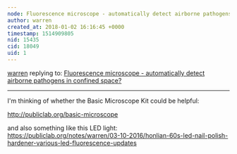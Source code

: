 ```yaml
---
node: Fluorescence microscope - automatically detect airborne pathogens in confined space?
author: warren
created_at: 2018-01-02 16:16:45 +0000
timestamp: 1514909805
nid: 15435
cid: 18049
uid: 1
---
```




[warren](../profile/warren) replying to: [Fluorescence microscope - automatically detect airborne pathogens in confined space?](../notes/vwaterson/12-26-2017/fluorescence-microscope-automatically-detect-airborne-pathogens-in-confined-space)

----
I'm thinking of whether the Basic Microscope Kit could be helpful:

http://publiclab.org/basic-microscope

and also something like this LED light: https://publiclab.org/notes/warren/03-10-2016/honlian-60s-led-nail-polish-hardener-various-led-fluorescence-updates